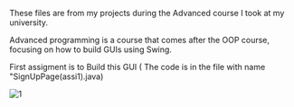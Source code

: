 These files are from my projects during the Advanced course I took at my university.

Advanced programming is a course that comes after the OOP course, focusing on how to build GUIs using Swing. 

First assigment is to Build this GUI ( The code is in the file with name "SignUpPage(assi1).java)



![1](https://github.com/Tojan-Naiem/Advance-course-projects/assets/131993607/6bc5fac5-ad68-4264-9bd8-c6c1b40e74cb)

